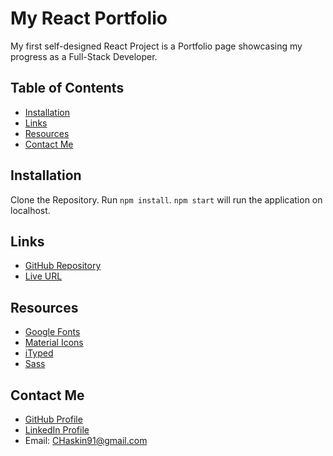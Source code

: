 # My React Portfolio

My first self-designed React Project is a Portfolio page showcasing my progress as a Full-Stack Developer.

## Table of Contents

- [Installation](#installation)
- [Links](#links)
- [Resources](#resources)
- [Contact Me](#contact-me)

## Installation

Clone the Repository. Run `npm install`. `npm start` will run the application on localhost.

## Links

- [GitHub Repository](https://github.com/CHaskin91/react-portfolio)
- [Live URL](https://chaskin91.github.io/react-portfolio/)

## Resources

- [Google Fonts](https://fonts.google.com/specimen/Plus+Jakarta+Sans)
- [Material Icons](https://mui.com/material-ui/material-icons/)
- [iTyped](https://www.npmjs.com/package/ityped)
- [Sass](https://www.npmjs.com/package/sass)

## Contact Me

- [GitHub Profile](https://github.com/CHaskin91)
- [LinkedIn Profile](https://www.linkedin.com/in/corbin-haskin-713265160/)
- Email: CHaskin91@gmail.com
